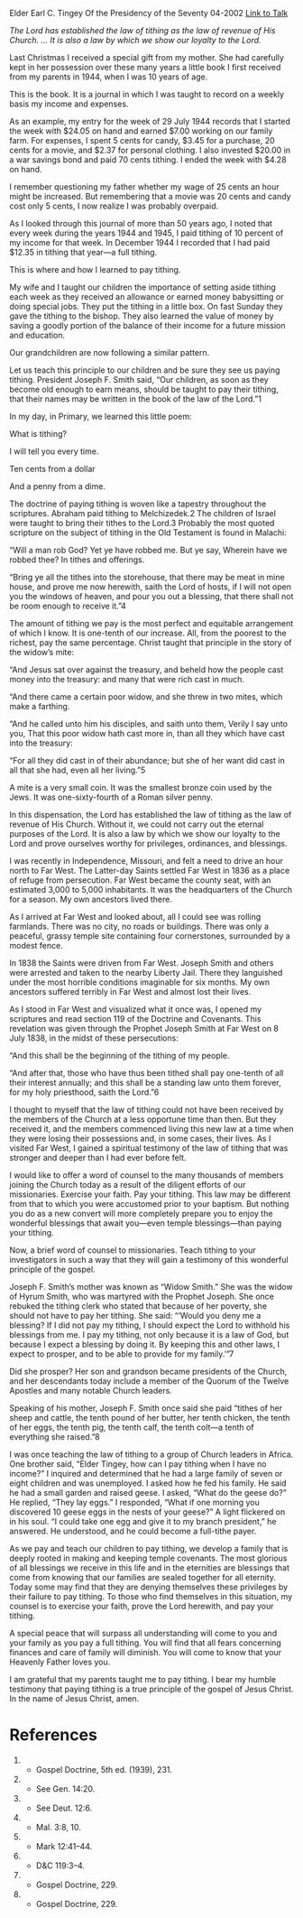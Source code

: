 Elder Earl C. Tingey
Of the Presidency of the Seventy
04-2002
[Link to Talk](https://www.churchofjesuschrist.org/study/general-conference/2002/04/the-law-of-tithing?lang=eng)

_The Lord has established the law of tithing as the law of revenue of His Church. … It is also a law by which we show our loyalty to the Lord._

Last Christmas I received a special gift from my mother. She had carefully kept in her possession over these many years a little book I first received from my parents in 1944, when I was 10 years of age.

This is the book. It is a journal in which I was taught to record on a weekly basis my income and expenses.

As an example, my entry for the week of 29 July 1944 records that I started the week with $24.05 on hand and earned $7.00 working on our family farm. For expenses, I spent 5 cents for candy, $3.45 for a purchase, 20 cents for a movie, and $2.37 for personal clothing. I also invested $20.00 in a war savings bond and paid 70 cents tithing. I ended the week with $4.28 on hand.

I remember questioning my father whether my wage of 25 cents an hour might be increased. But remembering that a movie was 20 cents and candy cost only 5 cents, I now realize I was probably overpaid.

As I looked through this journal of more than 50 years ago, I noted that every week during the years 1944 and 1945, I paid tithing of 10 percent of my income for that week. In December 1944 I recorded that I had paid $12.35 in tithing that year—a full tithing.

This is where and how I learned to pay tithing.

My wife and I taught our children the importance of setting aside tithing each week as they received an allowance or earned money babysitting or doing special jobs. They put the tithing in a little box. On fast Sunday they gave the tithing to the bishop. They also learned the value of money by saving a goodly portion of the balance of their income for a future mission and education.

Our grandchildren are now following a similar pattern.

Let us teach this principle to our children and be sure they see us paying tithing. President Joseph F. Smith said, “Our children, as soon as they become old enough to earn means, should be taught to pay their tithing, that their names may be written in the book of the law of the Lord.”1

In my day, in Primary, we learned this little poem:





What is tithing?

I will tell you every time.

Ten cents from a dollar

And a penny from a dime.







The doctrine of paying tithing is woven like a tapestry throughout the scriptures. Abraham paid tithing to Melchizedek.2 The children of Israel were taught to bring their tithes to the Lord.3 Probably the most quoted scripture on the subject of tithing in the Old Testament is found in Malachi:

“Will a man rob God? Yet ye have robbed me. But ye say, Wherein have we robbed thee? In tithes and offerings.

“Bring ye all the tithes into the storehouse, that there may be meat in mine house, and prove me now herewith, saith the Lord of hosts, if I will not open you the windows of heaven, and pour you out a blessing, that there shall not be room enough to receive it.”4

The amount of tithing we pay is the most perfect and equitable arrangement of which I know. It is one-tenth of our increase. All, from the poorest to the richest, pay the same percentage. Christ taught that principle in the story of the widow’s mite:

“And Jesus sat over against the treasury, and beheld how the people cast money into the treasury: and many that were rich cast in much.

“And there came a certain poor widow, and she threw in two mites, which make a farthing.

“And he called unto him his disciples, and saith unto them, Verily I say unto you, That this poor widow hath cast more in, than all they which have cast into the treasury:

“For all they did cast in of their abundance; but she of her want did cast in all that she had, even all her living.”5

A mite is a very small coin. It was the smallest bronze coin used by the Jews. It was one-sixty-fourth of a Roman silver penny.

In this dispensation, the Lord has established the law of tithing as the law of revenue of His Church. Without it, we could not carry out the eternal purposes of the Lord. It is also a law by which we show our loyalty to the Lord and prove ourselves worthy for privileges, ordinances, and blessings.

I was recently in Independence, Missouri, and felt a need to drive an hour north to Far West. The Latter-day Saints settled Far West in 1836 as a place of refuge from persecution. Far West became the county seat, with an estimated 3,000 to 5,000 inhabitants. It was the headquarters of the Church for a season. My own ancestors lived there.

As I arrived at Far West and looked about, all I could see was rolling farmlands. There was no city, no roads or buildings. There was only a peaceful, grassy temple site containing four cornerstones, surrounded by a modest fence.

In 1838 the Saints were driven from Far West. Joseph Smith and others were arrested and taken to the nearby Liberty Jail. There they languished under the most horrible conditions imaginable for six months. My own ancestors suffered terribly in Far West and almost lost their lives.

As I stood in Far West and visualized what it once was, I opened my scriptures and read section 119 of the Doctrine and Covenants. This revelation was given through the Prophet Joseph Smith at Far West on 8 July 1838, in the midst of these persecutions:

“And this shall be the beginning of the tithing of my people.

“And after that, those who have thus been tithed shall pay one-tenth of all their interest annually; and this shall be a standing law unto them forever, for my holy priesthood, saith the Lord.”6

I thought to myself that the law of tithing could not have been received by the members of the Church at a less opportune time than then. But they received it, and the members commenced living this new law at a time when they were losing their possessions and, in some cases, their lives. As I visited Far West, I gained a spiritual testimony of the law of tithing that was stronger and deeper than I had ever before felt.

I would like to offer a word of counsel to the many thousands of members joining the Church today as a result of the diligent efforts of our missionaries. Exercise your faith. Pay your tithing. This law may be different from that to which you were accustomed prior to your baptism. But nothing you do as a new convert will more completely prepare you to enjoy the wonderful blessings that await you—even temple blessings—than paying your tithing.

Now, a brief word of counsel to missionaries. Teach tithing to your investigators in such a way that they will gain a testimony of this wonderful principle of the gospel.

Joseph F. Smith’s mother was known as “Widow Smith.” She was the widow of Hyrum Smith, who was martyred with the Prophet Joseph. She once rebuked the tithing clerk who stated that because of her poverty, she should not have to pay her tithing. She said: “‘Would you deny me a blessing? If I did not pay my tithing, I should expect the Lord to withhold his blessings from me. I pay my tithing, not only because it is a law of God, but because I expect a blessing by doing it. By keeping this and other laws, I expect to prosper, and to be able to provide for my family.’”7

Did she prosper? Her son and grandson became presidents of the Church, and her descendants today include a member of the Quorum of the Twelve Apostles and many notable Church leaders.

Speaking of his mother, Joseph F. Smith once said she paid “tithes of her sheep and cattle, the tenth pound of her butter, her tenth chicken, the tenth of her eggs, the tenth pig, the tenth calf, the tenth colt—a tenth of everything she raised.”8

I was once teaching the law of tithing to a group of Church leaders in Africa. One brother said, “Elder Tingey, how can I pay tithing when I have no income?” I inquired and determined that he had a large family of seven or eight children and was unemployed. I asked how he fed his family. He said he had a small garden and raised geese. I asked, “What do the geese do?” He replied, “They lay eggs.” I responded, “What if one morning you discovered 10 geese eggs in the nests of your geese?” A light flickered on in his soul. “I could take one egg and give it to my branch president,” he answered. He understood, and he could become a full-tithe payer.

As we pay and teach our children to pay tithing, we develop a family that is deeply rooted in making and keeping temple covenants. The most glorious of all blessings we receive in this life and in the eternities are blessings that come from knowing that our families are sealed together for all eternity. Today some may find that they are denying themselves these privileges by their failure to pay tithing. To those who find themselves in this situation, my counsel is to exercise your faith, prove the Lord herewith, and pay your tithing.

A special peace that will surpass all understanding will come to you and your family as you pay a full tithing. You will find that all fears concerning finances and care of family will diminish. You will come to know that your Heavenly Father loves you.

I am grateful that my parents taught me to pay tithing. I bear my humble testimony that paying tithing is a true principle of the gospel of Jesus Christ. In the name of Jesus Christ, amen.

# References
1. - Gospel Doctrine, 5th ed. (1939), 231.
2. - See Gen. 14:20.
3. - See Deut. 12:6.
4. - Mal. 3:8, 10.
5. - Mark 12:41–44.
6. - D&C 119:3–4.
7. - Gospel Doctrine, 229.
8. - Gospel Doctrine, 229.